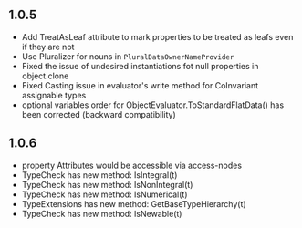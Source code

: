 

1.0.5
-----

  * Add TreatAsLeaf attribute to mark properties to be treated as leafs even if they are not
  * Use Pluralizer for nouns in ```PluralDataOwnerNameProvider```
  * Fixed the issue of undesired instantiations fot null properties in object.clone
  * Fixed Casting issue in evaluator's write method for CoInvariant assignable types
  * optional variables order for ObjectEvaluator.ToStandardFlatData() has been corrected (backward compatibility)


1.0.6
-----
  * property Attributes would be accessible via access-nodes
  * TypeCheck has new method: IsIntegral(t)
  * TypeCheck has new method: IsNonIntegral(t)
  * TypeCheck has new method: IsNumerical(t)
  * TypeExtensions has new method: GetBaseTypeHierarchy(t)
  * TypeCheck has new method: IsNewable(t)
